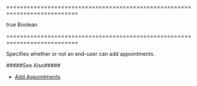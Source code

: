 ===========================================================================
<!--default-->true<!--/default-->
<!--type-->Boolean<!--/type-->
===========================================================================

<!--shortDescription-->
Specifies whether or not an end-user can add appointments.
<!--/shortDescription-->

<!--fullDescription-->
#####See Also#####
- [Add Appointments](/Documentation/Guide/Widgets/Scheduler/Appointments/Add_Appointments/)
<!--/fullDescription-->